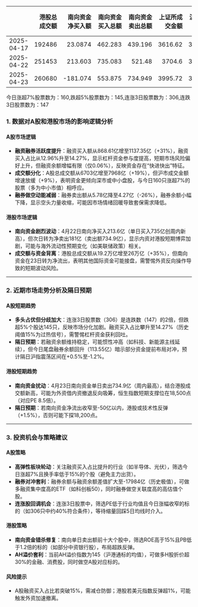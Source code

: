 |            |   港股总成交额 |   南向资金净买入额 |   南向资金买入总额 |   南向资金卖出总额 |   上证所成交金额 |   沪交所成交金额 |   融资融券余额 |   融资买入额 |   融券卖出额 |   融券余额 |   融资余额 |   A股总成交额 |   融资买入占比 |
|:-----------|---------------:|-------------------:|-------------------:|-------------------:|-----------------:|-----------------:|---------------:|-------------:|-------------:|-----------:|-----------:|--------------:|---------------:|
| 2025-04-17 |         192486 |            23.0874 |            462.283 |            439.196 |          3616.62 |          3086.73 |        18102.5 |       868.61 |         5.78 |     112.64 |    17989.8 |       6703.35 |       0.129579 |
| 2025-04-22 |         251453 |           213.603  |            735.083 |            521.48  |          3704.6  |          3563.41 |        18091.8 |       953.96 |         5.11 |     114.38 |    17977.5 |       7268.01 |       0.131255 |
| 2025-04-23 |         260680 |          -181.074  |            553.875 |            734.949 |          3995.72 |          3972.73 |        18111.3 |      1137.35 |         4.27 |     113.55 |    17997.7 |       7968.45 |       0.142732 |

今日涨超7%股票数为：160,跌超5%股票数为：145,连涨3日股票数为：306,连跌3日股票数为：147



### 1. 数据对A股和港股市场的影响逻辑分析

#### **A股市场逻辑**  
- **融资融券活跃度提升**：融资买入额从868.61亿增至1137.35亿（+31%），融资买入占比从12.96%升至14.27%，显示杠杆资金参与度提高，短期市场风险偏好上升，但融资余额增幅有限（仅0.06%），反映资金存在“快进快出”特征。  
- **成交额分化**：A股总成交额从6703亿增至7968亿（+19%），但沪市成交金额增速放缓（+9%），表明资金更倾向深市或中小盘股，与今日160只涨超7%的股票（多为中小市值）相呼应。  
- **融券做空动能减弱**：融券卖出额从5.78亿降至4.27亿（-26%），融券余额小幅下降，显示空头力量收缩，可能因市场情绪回暖导致套保需求降低。

#### **港股市场逻辑**  
- **南向资金剧烈波动**：4月22日南向净买入213.6亿（单日买入735亿创周内新高），但次日转为净卖出181亿（卖出额734.9亿），显示内资对港股短期博弈加剧，可能与海外流动性预期变化（如美联储政策）相关。  
- **成交额与资金背离**：港股总成交额从19.2万亿增至26万亿（+35%），但南向资金在23日转为净流出，表明其他国际资金可能接盘，需警惕外资反向操作导致的短期波动风险。

---

### 2. 近期市场走势分析及隔日预期

#### **A股短期趋势**  
- **多头占优但分歧加大**：连涨3日股票数（306）是连跌数（147）的2倍，但跌超5%个股达145只，反映市场分化加剧。融资买入占比攀升至14.27%（历史阈值15%为过热信号），需警惕杠杆资金获利回吐。  
- **隔日预期**：若融资余额维持稳定，可能惯性冲高（如科技、新能源主线延续），但今日尾盘融券余额回升（113.55亿）暗示部分资金提前布局对冲，预计隔日沪指震荡区间在+0.5%至-1.2%。

#### **港股短期趋势**  
- **南向资金扰动**：4月23日南向资金单日卖出734.9亿（周内最高），结合港股成交额新高，可能为外资借内资撤退反向吸筹，恒生指数短期支撑位在18,500点（对应PE 8.5倍）。  
- **隔日预期**：若南向资金净流出收窄至-50亿以内，港股或技术性反弹（+1.5%），否则可能下探18,200点。

---

### 3. 投资机会与策略建议

#### **A股策略**  
- **高弹性板块轮动**：关注融资买入占比提升的行业（如半导体、光伏），筛选今日涨超7%且换手率低于15%的个股（避免主力出货）。  
- **融券对冲套利**：融券余额与融资余额差值扩大至-17984亿（历史极值），可做多融资集中度高的ETF（如科创板50），同时融券做空关联度高的高估值个股。  
- **连涨股回调机会**：连涨3日股票中，筛选PE低于行业均值且今日涨幅收窄的标的（如306只中约40%符合条件），等待缩量回踩5日均线时介入。

#### **港股策略**  
- **南向资金错杀修复**：南向单日卖出额前十大个股中，筛选ROE高于15%且PB低于1.2倍的标的（如部分中资银行股），布局超跌反弹。  
- **AH溢价套利**：当前AH溢价指数为145（沪港通标的均值），可做多H股折价超30%的金融、消费股，同时做空A股对应标的。  

#### **风险提示**  
- A股融资买入占比若突破15%，需减仓防御；港股若美元指数反弹超1%，可能触发外资加速撤离。